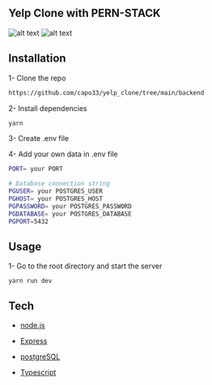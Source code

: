 ## Yelp Clone with PERN-STACK

![alt text](./homepage.png)
![alt text](./editpage.png)

## Installation

1- Clone the repo

```bash
https://github.com/capo33/yelp_clone/tree/main/backend
```

2- Install dependencies

```bash
yarn
```

3- Create .env file

4- Add your own data in .env file

```bash
PORT= your PORT

# Database connection string
PGUSER= your POSTGRES_USER
PGHOST= your POSTGRES_HOST
PGPASSWORD= your POSTGRES_PASSWORD
PGDATABASE= your POSTGRES_DATABASE
PGPORT=5432
```


## Usage

1- Go to the root directory and start the server

```
yarn run dev
```


## Tech

- [node.js]
- [Express]
- [postgreSQL]
- [Typescript]

  [node.js]: http://nodejs.org
  [express]: http://expressjs.com
  [postgreSQL]: https://www.postgresql.org/
  [Typescript]: https://www.typescriptlang.org/
